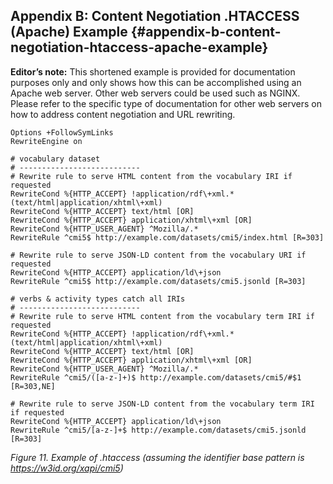 ## Appendix B: Content Negotiation .HTACCESS (Apache) Example {#appendix-b-content-negotiation-htaccess-apache-example}

**Editor’s note:** This shortened example is provided for documentation purposes only and only shows how this can be accomplished using an Apache web server. Other web servers could be used such as NGINX. Please refer to the specific type of documentation for other web servers on how to address content negotiation and URL rewriting.

```
Options +FollowSymLinks
RewriteEngine on

# vocabulary dataset
# ---------------------------
# Rewrite rule to serve HTML content from the vocabulary IRI if requested
RewriteCond %{HTTP_ACCEPT} !application/rdf\+xml.*(text/html|application/xhtml\+xml)
RewriteCond %{HTTP_ACCEPT} text/html [OR]
RewriteCond %{HTTP_ACCEPT} application/xhtml\+xml [OR]
RewriteCond %{HTTP_USER_AGENT} ^Mozilla/.*
RewriteRule ^cmi5$ http://example.com/datasets/cmi5/index.html [R=303]

# Rewrite rule to serve JSON-LD content from the vocabulary URI if requested
RewriteCond %{HTTP_ACCEPT} application/ld\+json
RewriteRule ^cmi5$ http://example.com/datasets/cmi5.jsonld [R=303]

# verbs & activity types catch all IRIs
# ---------------------------
# Rewrite rule to serve HTML content from the vocabulary term IRI if requested
RewriteCond %{HTTP_ACCEPT} !application/rdf\+xml.*(text/html|application/xhtml\+xml)
RewriteCond %{HTTP_ACCEPT} text/html [OR]
RewriteCond %{HTTP_ACCEPT} application/xhtml\+xml [OR]
RewriteCond %{HTTP_USER_AGENT} ^Mozilla/.*
RewriteRule ^cmi5/([a-z-]+)$ http://example.com/datasets/cmi5/#$1 [R=303,NE]

# Rewrite rule to serve JSON-LD content from the vocabulary term IRI if requested
RewriteCond %{HTTP_ACCEPT} application/ld\+json
RewriteRule ^cmi5/[a-z-]+$ http://example.com/datasets/cmi5.jsonld [R=303]
```
*Figure 11\. Example of .htaccess (assuming the identifier base pattern is https://w3id.org/xapi/cmi5)*